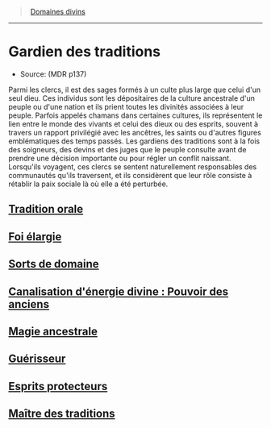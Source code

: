 ﻿---
!SubClassItem
Name: Gardien des traditions
Source: (MDR p137)
Id: cleric_traditions_hd.md#gardien-des-traditions
RootId: cleric_traditions_hd.md
ParentLink: cleric_hd.md#domaines-divins
ParentName: Domaines divins
NameLevel: 1
Attributes: {}
---
>  [Domaines divins](hd_cleric_domaines_divins.md)

---


# Gardien des traditions

- Source: (MDR p137)

Parmi les clercs, il est des sages formés à un culte plus large que celui d'un seul dieu. Ces individus sont les dépositaires de la culture ancestrale d'un peuple ou d'une nation et ils prient toutes les divinités associées à leur peuple. Parfois appelés chamans dans certaines cultures, ils représentent le lien entre le monde des vivants et celui des dieux ou des esprits, souvent à travers un rapport privilégié avec les ancêtres, les saints ou d'autres figures emblématiques des temps passés. Les gardiens des traditions sont à la fois des soigneurs, des devins et des juges que le peuple consulte avant de prendre une décision importante ou pour régler un conflit naissant. Lorsqu'ils voyagent, ces clercs se sentent naturellement responsables des communautés qu'ils traversent, et ils considèrent que leur rôle consiste à rétablir la paix sociale là où elle a été perturbée.



## [Tradition orale](hd_cleric_traditions_tradition_orale.md)



## [Foi élargie](hd_cleric_traditions_foi_elargie.md)



## [Sorts de domaine](hd_cleric_traditions_sorts_de_domaine.md)



## [Canalisation d'énergie divine : Pouvoir des anciens](hd_cleric_traditions_canalisation_denergie_divine_pouvoir_des_anciens.md)



## [Magie ancestrale](hd_cleric_traditions_magie_ancestrale.md)



## [Guérisseur](hd_cleric_traditions_guerisseur.md)



## [Esprits protecteurs](hd_cleric_traditions_esprits_protecteurs.md)



## [Maître des traditions](hd_cleric_traditions_maitre_des_traditions.md)

